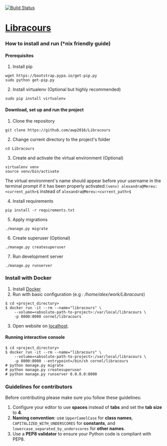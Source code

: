 [![Build Status](https://travis-ci.org/awp2016/Libracours.svg?branch=master)](https://travis-ci.org/awp2016/Libracours)
# [Libracours](https://drive.google.com/open?id=1z4R4XMqrmVXvlhJIcYaFKoqQzIJns88wmR9dVgXdxOc)

### How to install and run (*nix friendly guide)
#### Prerequisites

1. Install pip

  ```
  wget https://bootstrap.pypa.io/get-pip.py
  sudo python get-pip.py
  ```

2. Install virtualenv (Optional but highly recommended)

  ```
  sudo pip install virtualenv
  ```

#### Download, set up and run the project
1. Clone the repository

  ```
  git clone https://github.com/awp2016/Libracours
  ```
2. Change current directory to the project's folder

  ```
  cd Libracours
  ```
3. Create and activate the virtual environment (Optional)

  ```
  virtualenv venv
  source venv/bin/activate
  ```
  The virtual environment's name should appear before your username in the terminal prompt if it has been properly activated:```(venv) alexandra@Mereu:<current_path>$``` instead of ```alexandra@Mereu:<current_path>$```

4. Install requirements

  ```
  pip install -r requirements.txt
  ```

5. Apply migrations

  ```
  ./manage.py migrate
  ```

6. Create superuser (Optional)

  ```
  ./manage.py createsuperuser
  ```

7. Run development server

  ```
  ./manage.py runserver
  ```

### Install with Docker

1. Install [Docker](https://www.docker.com/)
2. Run with basic configuration (e.g _<absolute-path-to-project>: /home/alex/work/Libracours_)

  ```
  $ cd <project_directory>
  $ docker run -it --rm --name="libracours" \
      --volume=<absolute-path-to-project>:/var/local/libracours \
      -p 8000:8000 cornel/libracours
  ```
3. Open website on [localhost](http://localhost:8000).

#### Running interactive console

  ```
  $ cd <project_directory>
  $ docker run -it --rm --name="libracours" \
      --volume=<absolute-path-to-project>:/var/local/libracours \
      -p 8000:8000 --entrypoint=/bin/sh cornel/libracours
  # python manage.py migrate
  # python manage.py createsuperuser
  # python manage.py runserver 0.0.0.0:8000
  ```

### Guidelines for contributors
Before contributing please make sure you follow these guidelines:

1. Configure your editor to use **spaces** instead of **tabs** and set the **tab size** to **4**.
2. **Naming convention**: use ```UpperCamelCase``` for **class names**, ```CAPITALIZED_WITH_UNDERSCORES``` for **constants**, and ```lowercase_separated_by_underscores``` for **other names**.
3. Use a **PEP8 validator** to ensure your Python code is compliant with PEP8.
